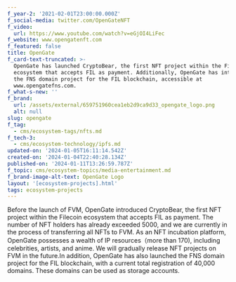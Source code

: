 ```yaml
---
f_year-2: '2021-02-01T23:00:00.000Z'
f_social-media: twitter.com/OpenGateNFT
f_video:
  url: https://www.youtube.com/watch?v=eGjOI4LiFec
f_website: www.opengatenft.com
f_featured: false
title: OpenGate
f_card-text-truncated: >-
  OpenGate has launched CryptoBear, the first NFT project within the Filecoin
  ecosystem that accepts FIL as payment. Additionally, OpenGate has introduced
  the FNS domain project for the FIL blockchain, accessible at
  www.opengatefns.com.
f_what-s-new: ''
f_brand:
  url: /assets/external/659751960cea1eb2d9ca9d33_opengate_logo.png
  alt: null
slug: opengate
f_tag:
  - cms/ecosystem-tags/nfts.md
f_tech-3:
  - cms/ecosystem-technology/ipfs.md
updated-on: '2024-01-05T16:11:14.542Z'
created-on: '2024-01-04T22:40:28.134Z'
published-on: '2024-01-11T13:26:59.787Z'
f_topic: cms/ecosystem-topics/media-entertainment.md
f_brand-image-alt-text: OpenGate Logo
layout: '[ecosystem-projects].html'
tags: ecosystem-projects
---
```


Before the launch of FVM, OpenGate introduced CryptoBear, the first NFT project within the Filecoin ecosystem that accepts FIL as payment. The number of NFT holders has already exceeded 5000, and we are currently in the process of transferring all NFTs to FVM. As an NFT incubation platform, OpenGate possesses a wealth of IP resources（more than 170), including celebrities, artists, and anime. We will gradually release NFT projects on FVM in the future.In addition, OpenGate has also launched the FNS domain project for the FIL blockchain, with a current total registration of 40,000 domains. These domains can be used as storage accounts.
